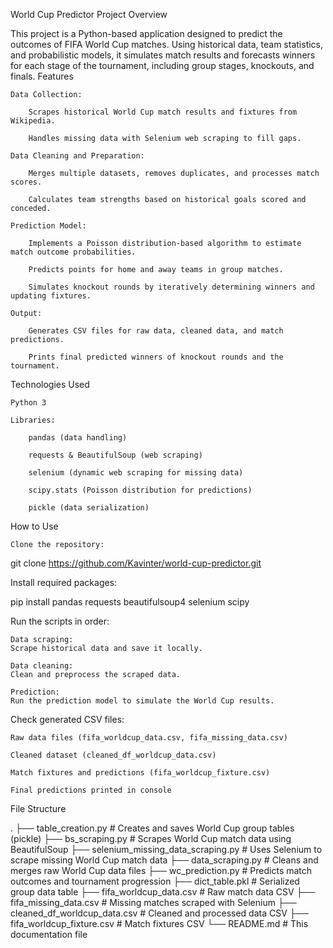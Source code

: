 World Cup Predictor
Project Overview

This project is a Python-based application designed to predict the outcomes of FIFA World Cup matches. Using historical data, team statistics, and probabilistic models, it simulates match results and forecasts winners for each stage of the tournament, including group stages, knockouts, and finals.
Features

    Data Collection:

        Scrapes historical World Cup match results and fixtures from Wikipedia.

        Handles missing data with Selenium web scraping to fill gaps.

    Data Cleaning and Preparation:

        Merges multiple datasets, removes duplicates, and processes match scores.

        Calculates team strengths based on historical goals scored and conceded.

    Prediction Model:

        Implements a Poisson distribution-based algorithm to estimate match outcome probabilities.

        Predicts points for home and away teams in group matches.

        Simulates knockout rounds by iteratively determining winners and updating fixtures.

    Output:

        Generates CSV files for raw data, cleaned data, and match predictions.

        Prints final predicted winners of knockout rounds and the tournament.

Technologies Used

    Python 3

    Libraries:

        pandas (data handling)

        requests & BeautifulSoup (web scraping)

        selenium (dynamic web scraping for missing data)

        scipy.stats (Poisson distribution for predictions)

        pickle (data serialization)

How to Use

    Clone the repository:

git clone https://github.com/Kavinter/world-cup-predictor.git

Install required packages:

pip install pandas requests beautifulsoup4 selenium scipy

Run the scripts in order:

    Data scraping:
    Scrape historical data and save it locally.

    Data cleaning:
    Clean and preprocess the scraped data.

    Prediction:
    Run the prediction model to simulate the World Cup results.

Check generated CSV files:

    Raw data files (fifa_worldcup_data.csv, fifa_missing_data.csv)

    Cleaned dataset (cleaned_df_worldcup_data.csv)

    Match fixtures and predictions (fifa_worldcup_fixture.csv)

    Final predictions printed in console


File Structure

.
├── table_creation.py                # Creates and saves World Cup group tables (pickle)
├── bs_scraping.py                  # Scrapes World Cup match data using BeautifulSoup
├── selenium_missing_data_scraping.py  # Uses Selenium to scrape missing World Cup match data
├── data_scraping.py                # Cleans and merges raw World Cup data files
├── wc_prediction.py                # Predicts match outcomes and tournament progression
├── dict_table.pkl                  # Serialized group data table
├── fifa_worldcup_data.csv          # Raw match data CSV
├── fifa_missing_data.csv           # Missing matches scraped with Selenium
├── cleaned_df_worldcup_data.csv   # Cleaned and processed data CSV
├── fifa_worldcup_fixture.csv       # Match fixtures CSV
└── README.md                      # This documentation file    
